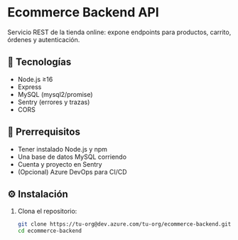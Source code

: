 <!-- ecommerce-backend/README.md -->

# Ecommerce Backend API

Servicio REST de la tienda online: expone endpoints para productos, carrito, órdenes y autenticación.

## 🚀 Tecnologías

- Node.js ≥16
- Express
- MySQL (mysql2/promise)
- Sentry (errores y trazas)
- CORS

## 🔧 Prerrequisitos

- Tener instalado Node.js y npm  
- Una base de datos MySQL corriendo  
- Cuenta y proyecto en Sentry  
- (Opcional) Azure DevOps para CI/CD

## ⚙️ Instalación

1. Clona el repositorio:
   ```bash
   git clone https://tu-org@dev.azure.com/tu-org/ecommerce-backend.git
   cd ecommerce-backend
    ```
